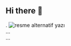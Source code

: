 ## Hi there 👋
.
<img src="https://bilimgenc.tubitak.gov.tr/sites/default/files/styles/bp-770px-custom_user_desktop_1x/public/nisan_2022_fotograf_temasi_ay.png?itok=RGniGWdu" alt="resme alternatif yazı">
<br>
...
<br>
...


